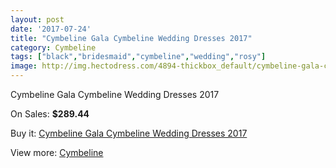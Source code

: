 ```yaml
---
layout: post
date: '2017-07-24'
title: "Cymbeline Gala Cymbeline Wedding Dresses 2017"
category: Cymbeline
tags: ["black","bridesmaid","cymbeline","wedding","rosy"]
image: http://img.hectodress.com/4894-thickbox_default/cymbeline-gala-cymbeline-wedding-dresses-2013.jpg
---
```

Cymbeline Gala Cymbeline Wedding Dresses 2017

On Sales: **$289.44**
<a href="https://www.hectodress.com/cymbeline/2481-cymbeline-gala-cymbeline-wedding-dresses-2013.html"><amp-img layout="responsive" width="600" height="600" src="//img.hectodress.com/4894-thickbox_default/cymbeline-gala-cymbeline-wedding-dresses-2013.jpg" alt="Cymbeline Gala Cymbeline Wedding Dresses 2017 0" /></a>

Buy it: [Cymbeline Gala Cymbeline Wedding Dresses 2017](https://www.hectodress.com/cymbeline/2481-cymbeline-gala-cymbeline-wedding-dresses-2013.html "Cymbeline Gala Cymbeline Wedding Dresses 2017")

View more: [Cymbeline](https://www.hectodress.com/43-cymbeline "Cymbeline")